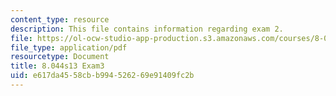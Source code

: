 ```yaml
---
content_type: resource
description: This file contains information regarding exam 2.
file: https://ol-ocw-studio-app-production.s3.amazonaws.com/courses/8-044-statistical-physics-i-spring-2013/e617da4558cbb994526269e91409fc2b_MIT8_044S14_exam3_03.pdf
file_type: application/pdf
resourcetype: Document
title: 8.044s13 Exam3
uid: e617da45-58cb-b994-5262-69e91409fc2b
---
```

